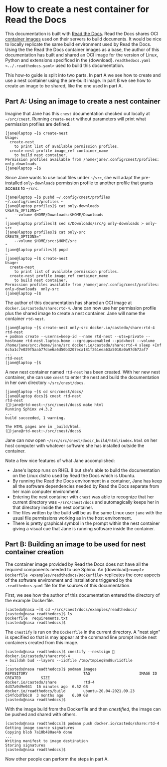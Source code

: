 How to create a nest container for Read the Docs
================================================

This documentation is built with [Read the Docs](https://readthedocs.org/).
Read the Docs shares OCI [container
images](https://hub.docker.com/r/readthedocs/build/) used on their servers to
build documents.
It would be nice to locally replicate the same build environment used by Read
the Docs.
Using the the Read the Docs container images as a base, the author of this
documentation has built and
shared an OCI image for the version of Linux, Python and extensions specificed
in the {download}`.readthedocs.yaml <../.readthedocs.yaml>` used to build
this documentation.

This how-to guide is split into two parts. In part A we see how to create and use a
nest container using the pre-built image. In part B we see
how to create an image to be shared, like the one used in part A.

Part A: Using an image to create a nest container
-------------------------------------------------

Imagine that Jane has this `cnest` documentation checked out locally at
`~/src/cnest`.  Running `create-nest` without parameters will print what
permission profiles are defined.

```text
[jane@laptop ~]$ create-nest
Usage:
  create-nest
    to print list of available permission profiles.
  create-nest profile image_ref container_name
    to build nest container.
Permission profiles available from /home/jane/.config/cnest/profiles:
only-downloads
[jane@laptop ~]$ 
```

Since Jane wants to use local files under `~/src`, she will adapt the
pre-installed `only-downloads` permission profile to another profile that
grants access to `~/src`.

```text
[jane@laptop ~]$ pushd ~/.config/cnest/profiles
~/.config/cnest/profiles ~
[jane@laptop profiles]$ cat only-downloads 
CREATE_OPTIONS="
    --volume $HOME/Downloads:$HOME/Downloads
"
[jane@laptop profiles]$ sed s/Downloads/src/g only-downloads > only-src 
[jane@laptop profiles]$ cat only-src 
CREATE_OPTIONS="
    --volume $HOME/src:$HOME/src
"
[jane@laptop profiles]$ popd
~
[jane@laptop ~]$ create-nest
Usage:
  create-nest
    to print list of available permission profiles.
  create-nest profile image_ref container_name
    to build nest container.
Permission profiles available from /home/jane/.config/cnest/profiles:
only-downloads  only-src
[jane@laptop ~]$ 
```

The author of this documentation has shared an OCI image at
`docker.io/castedo/share:rtd-4`.
Jane can now use her permission profile plus the shared image to create a nest
container. Jane will name the container `rtd-nest`.

```text
[jane@laptop ~]$ create-nest only-src docker.io/castedo/share:rtd-4 rtd-nest
+ podman create --userns=keep-id --name rtd-nest --uts=private --hostname rtd-nest.laptop.home --cgroups=enabled --pid=host --volume /home/jane/src:/home/jane/src docker.io/castedo/share:rtd-4 sleep +Inf
6c5a1c7e029f5aab77dae6a6d50b3207eca181f261eea63a5010a0a97d672af7
...
rtd-nest
[jane@laptop ~]$ 
```

A new nest container named `rtd-nest` has been created.
With her new nest container, she can use `cnest` to enter the nest and build
the documentation in her own directory `~/src/cnest/docs`.

```text
[jane@laptop ~]$ cd src/cnest/docs/
[jane@laptop docs]$ cnest rtd-nest
rtd-nest
(📓)jane@rtd-nest:~/src/cnest/docs$ make html
Running Sphinx v4.3.2
...
build succeeded, 1 warning.

The HTML pages are in _build/html.
(📓)jane@rtd-nest:~/src/cnest/docs$
```
Jane can now open `~/src/src/cnest/docs/_build/html/index.html` on her host
computer with whatever software she has installed outside the container.

Note a few nice features of what Jane accomplished:

* Jane's laptop runs on RHEL 8 but she's able to build the documentation on the
  Linux distro used by Read the Docs which is Ubuntu.
* By running the Read the Docs environment in a container, Jane has keep all
  the software dependencies needed by Read the Docs separate from her main
  computer environment.
* Entering the nest container with `cnest` was able to recognize that her
  current directory was `~/src/cnest/docs` and automagically keeps her in
  that directory inside the nest container.
* The files written by the build will be as the same Linux user `jane` with the
  usual file permissions working as in the host environment.
* There is pretty graphical symbol in the prompt within the nest container giving
  a visual cue that Jane is running software inside the container.


Part B: Building an image to be used for nest container creation
----------------------------------------------------------------

The container image provided by Read the Docs does not have all the required
components needed to use Sphinx.
An {download}`example Dockerfile <examples/readthedocs/Dockerfile>` replicates
the core aspects of the software environment and installations triggered by the
`.readthedocs.yaml` file for the sources of this documentation.

First, we see how the author of this documentation entered the directory of the
example Dockerfile.

```text
[castedo@nasa ~]$ cd ~/src/cnest/docs/examples/readthedocs/
[castedo@nasa readthedocs]$ ls
Dockerfile  requirements.txt
[castedo@nasa readthedocs]$
```

The `cnestify` is run on the `Dockerfile` in the current directory. A "nest sign" is
specified so that is may appear at the command line prompt inside nest containers created
from this image.

```text
[castedo@nasa readthedocs]$ cnestify --nestsign 📓 docker.io/castedo/share:rtd-4
+ buildah bud --layers --iidfile /tmp/tmpieq8nd8u/iidfile
...
[castedo@nasa readthedocs]$ podman images
REPOSITORY                         TAG                      IMAGE ID      CREATED         SIZE
docker.io/castedo/share            rtd-4                    4d37a9d9e041  16 minutes ago  6.52 GB
docker.io/readthedocs/build        ubuntu-20.04-2021.09.23  c54fcbdfb6c8  3 months ago    6.09 GB
[castedo@nasa readthedocs]$
```
With the image build from the Dockerfile and then _cnestified_, the image can
be pushed and shared with others.

```text
[castedo@nasa readthedocs]$ podman push docker.io/castedo/share:rtd-4 
Getting image source signatures
Copying blob 7a10b480ae4b done
...
Writing manifest to image destination
Storing signatures
[castedo@nasa readthedocs]$
```

Now other people can perform the steps in part A.

